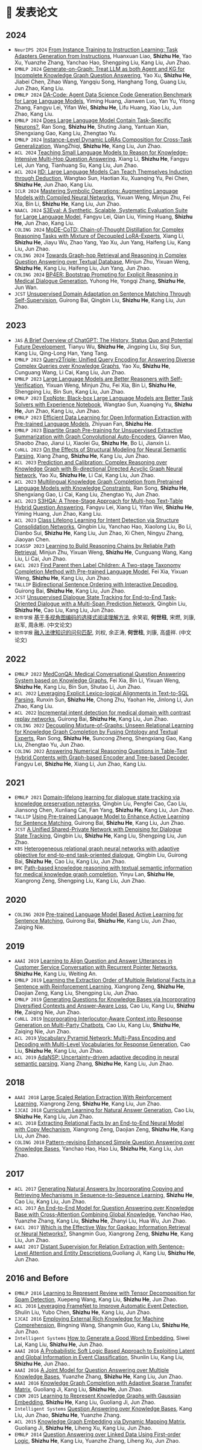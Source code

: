 

# 📝 发表论文 

## 2024
- `NeurIPS 2024` [From Instance Training to Instruction Learning: Task Adapters Generation from Instructions](https://arxiv.org/abs/2406.12382), Huanxuan Liao, **Shizhu He**, Yao Xu, Yuanzhe Zhang, Yanchao Hao, Shengping Liu, Kang Liu, Jun Zhao.
- `EMNLP 2024` [Generate-on-Graph: Treat LLM as both Agent and KG for Incomplete Knowledge Graph Question Answering](), Yao Xu, **Shizhu He**, Jiabei Chen, Zihao Wang, Yangqiu Song, Hanghang Tong, Guang Liu, Jun Zhao, Kang Liu.
- `EMNLP 2024` [DA-Code: Agent Data Science Code Generation Benchmark for Large Language Models](), Yiming Huang, Jianwen Luo, Yan Yu, Yitong Zhang, Fangyu Lei, Yifan Wei, **Shizhu He**, Lifu Huang, Xiao Liu, Jun Zhao, Kang Liu.
- `EMNLP 2024` [Does Large Language Model Contain Task-Specific Neurons?](), Ran Song, **Shizhu He**, Shuting Jiang, Yantuan Xian, Shengxiang Gao, Kang Liu, Zhengtao Yu.
- `EMNLP 2024` [Instance-Level Dynamic LoRAs Composition for Cross-Task Generalization](), WangZhiqi, **Shizhu He**, Kang Liu, Jun Zhao.
- `ACL 2024` [Teaching Small Language Models to Reason for Knowledge-Intensive Multi-Hop Question Answering](https://aclanthology.org/2024.findings-acl.464/), Xiang Li, **Shizhu He**, Fangyu Lei, Jun Yang, Tianhuang Su, Kang Liu, Jun Zhao.
- `ACL 2024` [ItD: Large Language Models Can Teach Themselves Induction through Deduction](https://aclanthology.org/2024.acl-long.150/), Wangtao Sun, Haotian Xu, Xuanqing Yu, Pei Chen, **Shizhu He**, Jun Zhao, Kang Liu.
- `ICLR 2024` [Mastering Symbolic Operations: Augmenting Language Models with Compiled Neural Networks](https://arxiv.org/abs/2304.01665), Yixuan Weng, Minjun Zhu, Fei Xia, Bin Li, **Shizhu He**, Kang Liu, Jun Zhao.
- `NAACL 2024` [S3Eval: A Synthetic, Scalable, Systematic Evaluation Suite for Large Language Model](https://aclanthology.org/2024.naacl-long.69/), Fangyu Lei, Qian Liu, Yiming Huang, **Shizhu He**, Jun Zhao, Kang Liu.
- `COLING 2024` [MoDE-CoTD: Chain-of-Thought Distillation for Complex Reasoning Tasks with Mixture of Decoupled LoRA-Experts](https://aclanthology.org/2024.lrec-main.1003/), Xiang Li, **Shizhu He**, Jiayu Wu, Zhao Yang, Yao Xu, Jun Yang, Haifeng Liu, Kang Liu, Jun Zhao.
- `COLING 2024` [Towards Graph-hop Retrieval and Reasoning in Complex Question Answering over Textual Database](https://aclanthology.org/2024.lrec-main.1437), Minjun Zhu, Yixuan Weng, **Shizhu He**, Kang Liu, Haifeng Liu, Jun Yang, Jun Zhao.
- `COLING 2024` [BP4ER: Bootstrap Prompting for Explicit Reasoning in Medical Dialogue Generation](https://aclanthology.org/2024.lrec-main.223), Yuhong He, Yongqi Zhang, **Shizhu He**, Jun Wan.
- `JCST` [Unsupervised Domain Adaptation on Sentence Matching Through Self-Supervision](https://jcst.ict.ac.cn/en/article/doi/10.1007/s11390-022-1479-0), Guirong Bai, Qingbin Liu, **Shizhu He**, Kang Liu, Jun Zhao.

## 2023
- `JAS` [A Brief Overview of ChatGPT: The History, Status Quo and Potential Future Development](https://ieeexplore.ieee.org/document/10113601), Tianyu Wu, **Shizhu He**, Jingping Liu, Siqi Sun, Kang Liu, Qing-Long Han, Yang Tang.
- `EMNLP 2023` [Query2Triple: Unified Query Encoding for Answering Diverse Complex Queries over Knowledge Graphs](https://aclanthology.org/2023.findings-emnlp.761), Yao Xu, **Shizhu He**, Cunguang Wang, Li Cai, Kang Liu, Jun Zhao.
- `EMNLP 2023` [Large Language Models are Better Reasoners with Self-Verification](https://arxiv.org/abs/2212.09561), Yixuan Weng, Minjun Zhu, Fei Xia, Bin Li, **Shizhu He**, Shengping Liu, Bin Sun, Kang Liu, Jun Zhao.
- `EMNLP 2023` [ExpNote: Black-box Large Language Models are Better Task Solvers with Experience Notebook](https://aclanthology.org/2023.findings-emnlp.1034), Wangtao Sun, Xuanqing Yu, **Shizhu He**, Jun Zhao, Kang Liu, Jun Zhao.
- `EMNLP 2023` [Efficient Data Learning for Open Information Extraction with Pre-trained Language Models](https://aclanthology.org/2023.findings-emnlp.869), Zhiyuan Fan, **Shizhu He**.
- `EMNLP 2023` [Bipartite Graph Pre-training for Unsupervised Extractive Summarization with Graph Convolutional Auto-Encoders](https://arxiv.org/abs/2310.18992), Qianren Mao, Shaobo Zhao, Jiarui Li, Xiaolei Gu, **Shizhu He**, Bo Li, Jianxin Li.
- `CoNLL 2023` [On the Effects of Structural Modeling for Neural Semantic Parsing](https://aclanthology.org/2023.conll-1.4), Xiang Zhang, **Shizhu He**, Kang Liu, Jun Zhao.
- `ACL 2023` [Prediction and Calibration: Complex Reasoning over Knowledge Graph with Bi-directional Directed Acyclic Graph Neural Network](https://aclanthology.org/2023.findings-acl.450), Yao Xu, **Shizhu He**, Li Cai, Kang Liu, Jun Zhao.
- `ACL 2023` [Multilingual Knowledge Graph Completion from Pretrained Language Models with Knowledge Constraints](https://aclanthology.org/2023.findings-acl.488), Ran Song, **Shizhu He**, Shengxiang Gao, Li Cai, Kang Liu, Zhengtao Yu, Jun Zhao.
- `ACL 2023` [S3HQA: A Three-Stage Approach for Multi-hop Text-Table Hybrid Question Answering](https://aclanthology.org/2023.acl-short.147), Fangyu Lei, Xiang Li, Yifan Wei, **Shizhu He**, Yiming Huang, Jun Zhao, Kang Liu.
- `ACL 2023` [Class Lifelong Learning for Intent Detection via Structure Consolidation Networks](https://aclanthology.org/2023.findings-acl.20/), Qingbin Liu, Yanchao Hao, Xiaolong Liu, Bo Li, Dianbo Sui, **Shizhu He**, Kang Liu, Jun Zhao, Xi Chen, Ningyu Zhang, Jiaoyan Chen.
- `ICASSP 2023` [Learning to Build Reasoning Chains by Reliable Path Retrieval](https://ieeexplore.ieee.org/document/10097146), Minjun Zhu, Yixuan Weng, **Shizhu He**, Cunguang Wang, Kang Liu, Li Cai, Jun Zhao.
- `EACL 2023` [Find Parent then Label Children: A Two-stage Taxonomy Completion Method with Pre-trained Language Model](https://aclanthology.org/2023.eacl-main.73), Fei Xia, Yixuan Weng, **Shizhu He**, Kang Liu, Jun Zhao.
- `TALLIP` [Bidirectional Sentence Ordering with Interactive Decoding](https://dl.acm.org/doi/10.1145/3561510), Guirong Bai, **Shizhu He**, Kang Liu, Jun Zhao.
- `JCST` [Unsupervised Dialogue State Tracking for End-to-End Task-Oriented Dialogue with a Multi-Span Prediction Network](https://jcst.ict.ac.cn/en/article/doi/10.1007/s11390-021-1064-y), Qingbin Liu, **Shizhu He**, Cao Liu, Kang Liu, Jun Zhao.
- `软件学报` [基于多视角图编码的选择式阅读理解方法](https://www.jos.org.cn/jos/article/abstract/6730), 余笑岩, **何世柱**, 宋燃, 刘康, 赵军, 周永彬. (中文论文)
- `软件学报` [融入法律知识的问句匹配](https://www.jos.org.cn/jos/article/abstract/6412), 刘权, 余正涛, **何世柱**, 刘康, 高盛祥. (中文论文)


## 2022
- `EMNLP 2022` [MedConQA: Medical Conversational Question Answering System based on Knowledge Graphs](https://aclanthology.org/2022.emnlp-demos.15/), Fei Xia, Bin Li, Yixuan Weng, **Shizhu He**, Kang Liu, Bin Sun, Shutao Li, Jun Zhao.
- `ACL 2022` [Leveraging Explicit Lexico-logical Alignments in Text-to-SQL Parsing](https://aclanthology.org/2022.acl-short.31/), Runxin Sun, **Shizhu He**, Chong Zhu, Yaohan He, Jinlong Li, Jun Zhao, Kang Liu.
- `ACL 2022` [Incremental intent detection for medical domain with contrast replay networks](https://aclanthology.org/2022.findings-acl.280/), Guirong Bai, **Shizhu He**, Kang Liu, Jun Zhao.
- `COLING 2022` [Decoupling Mixture-of-Graphs: Unseen Relational Learning for Knowledge Graph Completion by Fusing Ontology and Textual Experts](https://aclanthology.org/2022.coling-1.196/), Ran Song, **Shizhu He**, Suncong Zheng, Shengxiang Gao, Kang Liu, Zhengtao Yu, Jun Zhao.
- `COLING 2022` [Answering Numerical Reasoning Questions in Table-Text Hybrid Contents with Graph-based Encoder and Tree-based Decoder](https://aclanthology.org/2022.coling-1.118/), Fangyu Lei, **Shizhu He**, Xiang Li, Jun Zhao, Kang Liu.

## 2021
- `EMNLP 2021` [Domain-lifelong learning for dialogue state tracking via knowledge preservation networks](https://aclanthology.org/2021.emnlp-main.176/), Qingbin Liu, Pengfei Cao, Cao Liu, Jiansong Chen, Xunliang Cai, Fan Yang, **Shizhu He**, Kang Liu, Jun Zhao.
- `TALLIP` [Using Pre-trained Language Model to Enhance Active Learning for Sentence Matching](https://dl.acm.org/doi/10.1145/3480937), Guirong Bai, **Shizhu He**, Kang Liu, Jun Zhao.
- `JCST` [A Unified Shared-Private Network with Denoising for Dialogue State Tracking](https://link.springer.com/article/10.1007/s11390-020-0338-0), Qingbin Liu, **Shizhu He**, Kang Liu, Shengping Liu, Jun Zhao.
- `KBS` [Heterogeneous relational graph neural networks with adaptive objective for end-to-end task-oriented dialogue](https://www.sciencedirect.com/science/article/pii/S0950705121004482), Qingbin Liu, Guirong Bai, **Shizhu He**, Cao Liu, Kang Liu, Jun Zhao.
- `BMC` [Path-based knowledge reasoning with textual semantic information for medical knowledge graph completion](https://arxiv.org/abs/2105.13074), Yinyu Lan, **Shizhu He**, Xiangrong Zeng, Shengping Liu, Kang Liu, Jun Zhao.

## 2020
- `COLING 2020` [Pre-trained Language Model Based Active Learning for Sentence Matching](https://aclanthology.org/2020.coling-main.130/), Guirong Bai, **Shizhu He**, Kang Liu, Jun Zhao, Zaiqing Nie.

## 2019
- `AAAI 2019` [Learning to Align Question and Answer Utterances in Customer Service Conversation with Recurrent Pointer Networks](https://ojs.aaai.org/index.php/AAAI/article/view/3778),  **Shizhu He**, Kang Liu, Weiting An.
- `EMNLP 2019` [Learning the Extraction Order of Multiple Relational Facts in a Sentence with Reinforcement Learning](https://aclanthology.org/D19-1035/), Xiangrong Zeng, **Shizhu He**, Daojian Zeng, Kang Liu, Shengping Liu, Jun Zhao.
- `EMNLP 2019` [Generating Questions for Knowledge Bases via Incorporating Diversified Contexts and Answer-Aware Loss](https://aclanthology.org/D19-1247/), Cao Liu, Kang Liu, **Shizhu He**, Zaiqing Nie, Jun Zhao.
- `CoNLL 2019` [Incorporating Interlocutor-Aware Context into Response Generation on Multi-Party Chatbots](https://aclanthology.org/K19-1067/),  Cao Liu, Kang Liu, **Shizhu He**, Zaiqing Nie, Jun Zhao.
- `ACL 2019` [Vocabulary Pyramid Network: Multi-Pass Encoding and Decoding with Multi-Level Vocabularies for Response Generation](https://aclanthology.org/P19-1367/),  Cao Liu, **Shizhu He**, Kang Liu, Jun Zhao.
- `ACL 2019` [AdaNSP: Uncertainty-driven adaptive decoding in neural semantic parsing](https://aclanthology.org/P19-1418), Xiang Zhang, **Shizhu He**, Kang Liu, Jun Zhao.

## 2018
- `AAAI 2018` [Large Scaled Relation Extraction With Reinforcement Learning](https://ojs.aaai.org/index.php/AAAI/article/view/11950), Xiangrong Zeng, **Shizhu He**, Kang Liu, Jun Zhao.
- `IJCAI 2018` [Curriculum Learning for Natural Answer Generation](https://www.ijcai.org/proceedings/2018/587), Cao Liu, **Shizhu He**, Kang Liu, Jun Zhao.
- `ACL 2018` [Extracting Relational Facts by an End-to-End Neural Model with Copy Mechanism](https://aclanthology.org/P18-1047/), Xiangrong Zeng, Daojian Zeng, **Shizhu He**, Kang Liu, Jun Zhao.
- `COLING 2018` [Pattern-revising Enhanced Simple Question Answering over Knowledge Bases](https://aclanthology.org/C18-1277/), Yanchao Hao, Hao Liu, **Shizhu He**, Kang Liu, Jun Zhao.

## 2017
- `ACL 2017` [Generating Natural Answers by Incorporating Copying and Retrieving Mechanisms in Sequence-to-Sequence Learning](https://aclanthology.org/P17-1019/), **Shizhu He**, Cao Liu, Kang Liu, Jun Zhao.
- `ACL 2017` [An End-to-End Model for Question Answering over Knowledge Base with Cross-Attention Combining Global Knowledge](https://aclanthology.org/P17-1021/), Yanchao Hao, Yuanzhe Zhang, Kang Liu, **Shizhu He**, Zhanyi Liu, Hua Wu, Jun Zhao.
- `EACL 2017` [Which is the Effective Way for Gaokao: Information Retrieval or Neural Networks?](https://aclanthology.org/E17-1011/), Shangmin Guo, Xiangrong Zeng, **Shizhu He**, Kang Liu, Jun Zhao.
- `AAAI 2017` [Distant Supervision for Relation Extraction with Sentence-Level Attention and Entity Descriptions](https://ojs.aaai.org/index.php/AAAI/article/view/10953),Guoliang Ji, Kang Liu, **Shizhu He**, Jun Zhao.


## 2016 and Before
- `EMNLP 2016` [Learning to Represent Review with Tensor Decomposition for Spam Detection](https://aclanthology.org/D16-1083/), Xuepeng Wang, Kang Liu, **Shizhu He**, Jun Zhao.
- `ACL 2016` [Leveraging FrameNet to Improve Automatic Event Detection](https://aclanthology.org/P16-1201/), Shulin Liu, Yubo Chen, **Shizhu He**, Kang Liu, Jun Zhao.
- `IJCAI 2016` [Employing External Rich Knowledge for Machine Comprehension](https://dl.acm.org/doi/10.5555/3060832.3061031), Bingning Wang, Shangmin Guo, Kang Liu, **Shizhu He**, Jun Zhao.
- `Intelligent Systems` [How to Generate a Good Word Embedding](https://ieeexplore.ieee.org/document/7478417), Siwei Lai, Kang Liu, **Shizhu He**, Jun Zhao.
- `AAAI 2016` [A Probabilistic Soft Logic Based Approach to Exploiting Latent and Global Information in Event Classification](https://ojs.aaai.org/index.php/AAAI/article/view/10375), Shunlin Liu, Kang Liu, **Shizhu He**, Jun Zhao..
- `AAAI 2016` [A Joint Model for Question Answering over Multiple Knowledge Bases](https://ojs.aaai.org/index.php/AAAI/article/view/10381), Yuanzhe Zhang, **Shizhu He**, Kang Liu, Jun Zhao.
- `AAAI 2016` [Knowledge Graph Completion with Adaptive Sparse Transfer Matrix](https://ojs.aaai.org/index.php/AAAI/article/view/10089), Guoliang Ji, Kang Liu, **Shizhu He**, Jun Zhao.
- `CIKM 2015` [Learning to Represent Knowledge Graphs with Gaussian Embedding](https://dl.acm.org/doi/10.1145/2806416.2806502), **Shizhu He**, Kang Liu, Guoliang Ji, Jun Zhao.
- `Intelligent Systems` [Question Answering over Knowledge Bases](https://ieeexplore.ieee.org/document/7243222), Kang Liu, Jun Zhao, **Shizhu He**, Yuanzhe Zhang.
- `ACL 2015` [Knowledge Graph Embedding via Dynamic Mapping Matrix](https://aclanthology.org/P15-1067/), Guoliang Ji, **Shizhu He**, Liheng Xu, Kang Liu, Jun Zhao.
- `EMNLP 2014` [Question Answering over Linked Data Using First-order Logic](https://aclanthology.org/D14-1116/), **Shizhu He**, Kang Liu, Yuanzhe Zhang, Liheng Xu, Jun Zhao.
